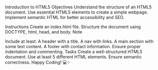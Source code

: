 Introduction to HTML5
Objectives
Understand the structure of an HTML5 document. Use essential HTML5 elements to create a simple webpage. Implement semantic HTML for better accessibility and SEO.

Instructions
Create an index.html file.
Structure the document using DOCTYPE, html, head, and body.
Note

Include at least:
A header with a title.
A nav with links.
A main section with some text content.
A footer with contact information. Ensure proper indentation and commenting.
Tasks
Create a well-structured HTML5 document.
Use at least 5 different HTML elements.
Ensure semantic correctness.
Happy Coding! 💻✨
